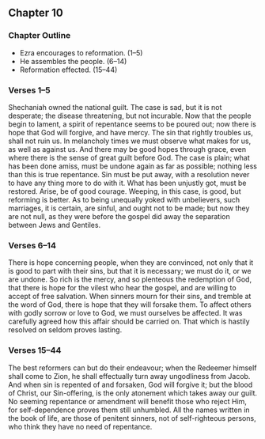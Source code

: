 ## Chapter 10

### Chapter Outline

- Ezra encourages to reformation. (1–5)
- He assembles the people. (6–14)
- Reformation effected. (15–44)

### Verses 1–5

Shechaniah owned the national guilt. The case is sad, but it is not desperate; the disease threatening, but not incurable. Now that the people begin to lament, a spirit of repentance seems to be poured out; now there is hope that God will forgive, and have mercy. The sin that rightly troubles us, shall not ruin us. In melancholy times we must observe what makes for us, as well as against us. And there may be good hopes through grace, even where there is the sense of great guilt before God. The case is plain; what has been done amiss, must be undone again as far as possible; nothing less than this is true repentance. Sin must be put away, with a resolution never to have any thing more to do with it. What has been unjustly got, must be restored. Arise, be of good courage. Weeping, in this case, is good, but reforming is better. As to being unequally yoked with unbelievers, such marriages, it is certain, are sinful, and ought not to be made; but now they are not null, as they were before the gospel did away the separation between Jews and Gentiles.

### Verses 6–14

There is hope concerning people, when they are convinced, not only that it is good to part with their sins, but that it is necessary; we must do it, or we are undone. So rich is the mercy, and so plenteous the redemption of God, that there is hope for the vilest who hear the gospel, and are willing to accept of free salvation. When sinners mourn for their sins, and tremble at the word of God, there is hope that they will forsake them. To affect others with godly sorrow or love to God, we must ourselves be affected. It was carefully agreed how this affair should be carried on. That which is hastily resolved on seldom proves lasting.

### Verses 15–44

The best reformers can but do their endeavour; when the Redeemer himself shall come to Zion, he shall effectually turn away ungodliness from Jacob. And when sin is repented of and forsaken, God will forgive it; but the blood of Christ, our Sin-offering, is the only atonement which takes away our guilt. No seeming repentance or amendment will benefit those who reject Him, for self-dependence proves them still unhumbled. All the names written in the book of life, are those of penitent sinners, not of self-righteous persons, who think they have no need of repentance.

